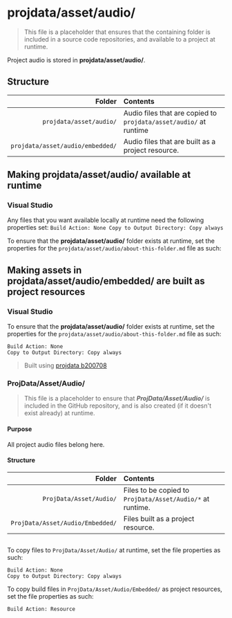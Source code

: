 ﻿# projdata/asset/audio/
> This file is a placeholder that ensures that the containing folder is included in a source code repositories, and available to a project at runtime.

Project audio is stored in **projdata/asset/audio/**.

## Structure
| Folder                           | Contents                                                          |
|---------------------------------:|:------------------------------------------------------------------|
| `projdata/asset/audio/`          | Audio files that are copied to `projdata/asset/audio/` at runtime |
| `projdata/asset/audio/embedded/` | Audio files that are built as a project resource.                 |

## Making projdata/asset/audio/ available at runtime
### Visual Studio
Any files that you want available locally at runtime need the following properties set:
    ```
    Build Action: None
    Copy to Output Directory: Copy always
    ```


To ensure that the **projdata/asset/audio/** folder exists at runtime, set the properties for the `projdata/asset/audio/about-this-folder.md` file as such:


## Making assets in projdata/asset/audio/embedded/ are built as project resources
### Visual Studio
To ensure that the **projdata/asset/audio/** folder exists at runtime, set the properties for the `projdata/asset/audio/about-this-folder.md` file as such:
```
Build Action: None
Copy to Output Directory: Copy always
```


> Built using [projdata b200708](https://github.com/aprettycoolprogram/dotfiles-templates-and-gists-etc/tree/master/template/projdata)

### ProjData/Asset/Audio/
> This file is a placeholder to ensure that ***ProjData/Asset/Audio/*** is included in the GitHub repository, and is also
created (if it doesn't exist already) at runtime.

#### Purpose
All project audio files belong here.

#### Structure
| Folder                           | Contents                                                   |
|---------------------------------:|:-----------------------------------------------------------|
| `ProjData/Asset/Audio/`          | Files to be copied to `ProjData/Asset/Audio/*` at runtime. |
| `ProjData/Asset/Audio/Embedded/` | Files built as a project resource.                         |

##

To copy files to `ProjData/Asset/Audio/` at runtime, set the file properties as such:
```
Build Action: None
Copy to Output Directory: Copy always
```

To copy build files in `ProjData/Asset/Audio/Embedded/` as project resources, set the file properties as such:
```
Build Action: Resource
```